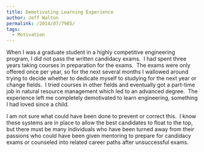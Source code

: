 ```yaml
---
title: Demotivating Learning Experience
author: Jeff Walton
permalink: /2014/07/7985/
tags:
  - Motivation
---
```

When I was a graduate student in a highly competitive engineering program, I did not pass the written candidacy exams.  I had spent three years taking courses in preparation for the exams.  The exams were only offered once per year, so for the next several months I wallowed around trying to decide whether to dedicate myself to studying for the next year or change fields.  I tried courses in other fields and eventually got a part-time job in natural resource management which led to an advanced degree.  The experience left me completely demotivated to learn engineering, something I had loved since a child.

I am not sure what could have been done to prevent or correct this.  I know these systems are in place to allow the best candidates to float to the top, but there must be many individuals who have been turned away from their passions who could have been given mentoring to prepare for candidacy exams or counseled into related career paths after unsuccessful exams.
